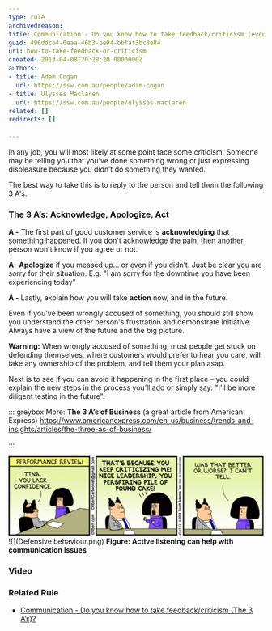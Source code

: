 ```yaml
---
type: rule
archivedreason: 
title: Communication - Do you know how to take feedback/criticism (even if it’s not your fault)?
guid: 496ddcb4-0eaa-46b3-be94-bbfaf3bc8e84
uri: how-to-take-feedback-or-criticism
created: 2013-04-08T20:28:20.0000000Z
authors:
- title: Adam Cogan
  url: https://ssw.com.au/people/adam-cogan
- title: Ulysses Maclaren
  url: https://ssw.com.au/people/ulysses-maclaren
related: []
redirects: []

---
```


In any job, you will most likely at some point face some criticism. Someone may be telling you that you’ve done something wrong or just expressing displeasure because you didn’t do something they wanted.

<!--endintro-->

The best way to take this is to reply to the person and tell them the following 3 A's.

### The 3 A’s:  Acknowledge, Apologize, Act  


**A -** The first part of good customer service is  **acknowledging** that something happened. If you don't acknowledge the pain, then another person won't know if you agree or not.

**A-** **Apologize** if you messed up… or even if you didn’t.   Just be clear you are sorry for their situation. E.g. "I am sorry for the downtime you have been experiencing today"

**A -** Lastly, explain how you will take  **action** now, and in the future.

Even if you've been wrongly accused of something, you should still show you understand the other person's frustration and demonstrate initiative. Always have a view of the future and the big picture.

**Warning:** When wrongly accused of something, most people get stuck on defending themselves, where customers would prefer to hear you care, will take any ownership of the problem, and tell them your plan asap.

Next is to see if you can avoid it happening in the first place – you could explain the new steps in the process you’ll add or simply say: "I'll be more diligent testing in the future".


::: greybox
More:  **The 3 A’s of Business** (a great article from American Express)
https://www.americanexpress.com/en-us/business/trends-and-insights/articles/the-three-as-of-business/ 

:::

![Figure: Make sure you know how to take criticism well](dilbert-criticism-1.gif)  
  ![](Defensive behaviour.png) **Figure: Active listening can help with communication issues** 




### Video 








### Related Rule 


* [Communication - Do you know how to take feedback/criticism (The 3 A’s)?](/feedback-avoid-chopping-down-every-example)
